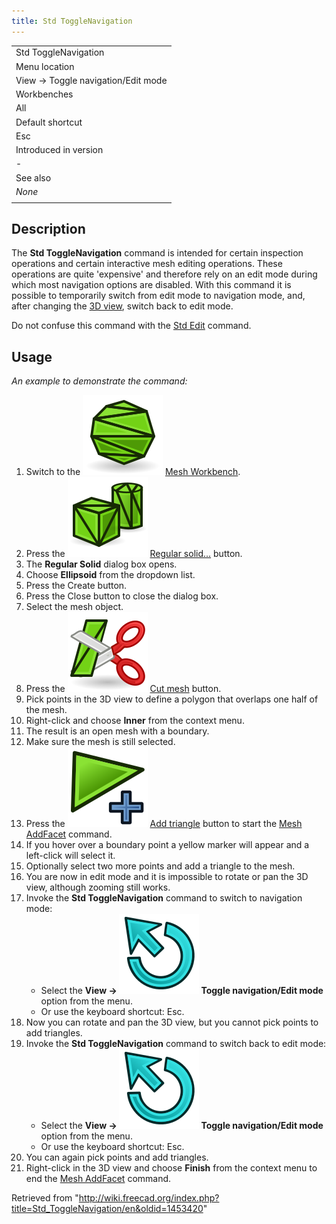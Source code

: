 ```yaml
---
title: Std ToggleNavigation
---
```


|                                    |
| ---------------------------------- |
| Std ToggleNavigation               |
| Menu location                      |
| View → Toggle navigation/Edit mode |
| Workbenches                        |
| All                                |
| Default shortcut                   |
| Esc                                |
| Introduced in version              |
| -                                  |
| See also                           |
| _None_                             |
|                                    |

## Description

The **Std ToggleNavigation** command is intended for certain inspection operations and certain interactive mesh editing operations. These operations are quite 'expensive' and therefore rely on an edit mode during which most navigation options are disabled. With this command it is possible to temporarily switch from edit mode to navigation mode, and, after changing the [3D view](/3D_view "3D view"), switch back to edit mode.

Do not confuse this command with the [Std Edit](/Std_Edit "Std Edit") command.

## Usage

_An example to demonstrate the command:_

1. Switch to the ![](/src/assets/images/Workbench_Mesh.svg) [Mesh Workbench](/Mesh_Workbench "Mesh Workbench").
2. Press the ![](/src/assets/images/Mesh_BuildRegularSolid.svg) [Regular solid...](/Mesh_BuildRegularSolid "Mesh BuildRegularSolid") button.
3. The **Regular Solid** dialog box opens.
4. Choose **Ellipsoid** from the dropdown list.
5. Press the Create button.
6. Press the Close button to close the dialog box.
7. Select the mesh object.
8. Press the ![](/src/assets/images/Mesh_PolyCut.svg) [Cut mesh](/Mesh_PolyCut "Mesh PolyCut") button.
9. Pick points in the 3D view to define a polygon that overlaps one half of the mesh.
10. Right-click and choose **Inner** from the context menu.
11. The result is an open mesh with a boundary.
12. Make sure the mesh is still selected.
13. Press the ![](/src/assets/images/Mesh_AddFacet.svg) [Add triangle](/Mesh_AddFacet "Mesh AddFacet") button to start the [Mesh AddFacet](/Mesh_AddFacet "Mesh AddFacet") command.
14. If you hover over a boundary point a yellow marker will appear and a left-click will select it.
15. Optionally select two more points and add a triangle to the mesh.
16. You are now in edit mode and it is impossible to rotate or pan the 3D view, although zooming still works.
17. Invoke the **Std ToggleNavigation** command to switch to navigation mode:
    - Select the **View → ![](/src/assets/images/Std_ToggleNavigation.svg) Toggle navigation/Edit mode** option from the menu.
    - Or use the keyboard shortcut: Esc.
18. Now you can rotate and pan the 3D view, but you cannot pick points to add triangles.
19. Invoke the **Std ToggleNavigation** command to switch back to edit mode:
    - Select the **View → ![](/src/assets/images/Std_ToggleNavigation.svg) Toggle navigation/Edit mode** option from the menu.
    - Or use the keyboard shortcut: Esc.
20. You can again pick points and add triangles.
21. Right-click in the 3D view and choose **Finish** from the context menu to end the [Mesh AddFacet](/Mesh_AddFacet "Mesh AddFacet") command.

Retrieved from "<http://wiki.freecad.org/index.php?title=Std_ToggleNavigation/en&oldid=1453420>"

